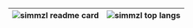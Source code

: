 |<img align="center" src="https://github-readme-stats.vercel.app/api?theme=github_dark&username=simmzl&count_private=true&show_icons=true&include_all_commits=true&hide_border=true" alt="simmzl readme card" /> | <img align="center" src="https://github-readme-stats.vercel.app/api/top-langs/?theme=github_dark&username=simmzl&count_private=true&show_icons=true&include_all_commits=true&hide_border=true&layout=compact&hide=html" alt="simmzl top langs" /> |
| ------------------------------------------------------------------------------------------------------------------------------------------------------------------------------------------------------------------------------------------------------------------------------------------------------------------------------------------------------------------------------------------------- | --------------------------------------------------------------------------------------------------------------------------------------------------------------------------------------------------------------------------------------------------------------------------------------------------------------------------------------------------------------------------------------------------------------------------------------------------- |
